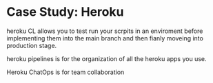 
# Case Study: Heroku

heroku CL allows you to test run your scrpits in an enviroment before implementing them into the main branch and then fianly moveing into production stage.

heroku pipelines is for the organization of all the heroku apps you use.

Heroku ChatOps is for team collaboration
